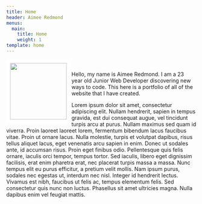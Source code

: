 ```yaml
---
title: Home
header: Aimee Redmond
menus:
  main:
    title: Home
    weight: 1
template: home
---
```

<img align="left" src="/images/aportraitsubmission.jpg" width="150" height="150" style="border: 10px solid white;"/>

<br />

Hello, my name is Aimee Redmond. I am a 23 year old Junior Web Developer discovering new ways to code. This here is a portfolio of all of the website that I have created.

Lorem ipsum dolor sit amet, consectetur adipiscing elit. Nullam hendrerit, sapien in tempus gravida, est dui consequat augue, vel tincidunt turpis arcu at purus. Nullam maximus sed quam id viverra. Proin laoreet laoreet lorem, fermentum bibendum lacus faucibus vitae. Proin ut ornare lacus. Nulla molestie, turpis et volutpat dapibus, risus tellus aliquet lacus, eget venenatis arcu sapien in enim. Donec ut sodales ante, id accumsan risus. Proin eget finibus odio. Pellentesque quis felis ornare, iaculis orci tempor, tempus tortor. Sed iaculis, libero eget dignissim facilisis, erat enim pharetra erat, nec placerat turpis massa a massa. Nunc tempus elit eu purus efficitur, a pretium velit mollis. Nam ipsum purus, sodales nec egestas ut, interdum nec nisl. Integer id hendrerit lectus. Vivamus est nibh, faucibus ut felis ac, tempus elementum felis. Sed consectetur quis nunc non luctus. Phasellus sit amet ultricies magna. Nulla dapibus enim vel feugiat mattis.
